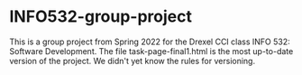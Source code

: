 # INFO532-group-project
This is a group project from Spring 2022 for the Drexel CCI class INFO 532: Software Development.
The file task-page-final1.html is the most up-to-date version of the project. We didn't yet know the rules for versioning.
